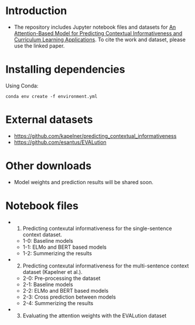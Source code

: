 # Introduction
- The repository includes Jupyter notebook files and datasets for [An Attention-Based Model for Predicting Contextual Informativeness and Curriculum Learning Applications](https://arxiv.org/abs/2204.09885). 
To cite the work and dataset, please use the linked paper.

# Installing dependencies
Using Conda:
```
conda env create -f environment.yml
```

# External datasets
- https://github.com/kapelner/predicting_contextual_informativeness
- https://github.com/esantus/EVALution

# Other downloads
- Model weights and prediction results will be shared soon. 

# Notebook files
- 1. Predicting contexutal informativeness for the single-sentence context dataset.
    - 1-0: Baseline models
    - 1-1: ELMo and BERT based models
    - 1-2: Summerizing the results
- 2. Predicting contexutal informativeness for the multi-sentence context dataset (Kapelner et al.).
    - 2-0: Pre-processing the dataset
    - 2-1: Baseline models
    - 2-2: ELMo and BERT based models
    - 2-3: Cross prediction between models
    - 2-4: Summerizing the results
- 3. Evaluating the attention weights with the EVALution dataset
